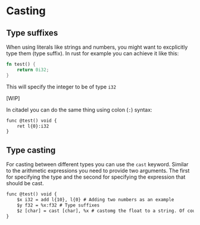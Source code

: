 # Casting

## Type suffixes

When using literals like strings and numbers, you might want to excplicitly type them (type suffix). In rust for example you can achieve it like this:

```rust
fn test() {
    return 0i32;
}
```

This will specify the integer to be of type `i32`

[WIP]

In citadel you can do the same thing using colon (`:`) syntax:

```txt
func @test() void {
    ret l{0}:i32
}
```

## Type casting

For casting between different types you can use the `cast` keyword. Similar to the arithmetic expressions you need to provide two arguments. The first for specifying the type and the second for specifying the expression that should be cast.

```txt
func @test() void {
    $x i32 = add l{10}, l{0} # Adding two numbers as an example
    $y f32 = %x:f32 # Type suffixes
    $z [char] = cast [char], %x # castomg the float to a string. Of course this is less than optimal casting and should probably not be done
}
```
